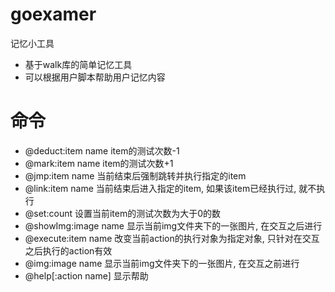 # goexamer
记忆小工具

* 基于walk库的简单记忆工具
* 可以根据用户脚本帮助用户记忆内容

# 命令
* @deduct:item name item的测试次数-1 
* @mark:item name item的测试次数+1 
* @jmp:item name 当前结束后强制跳转并执行指定的item 
* @link:item name 当前结束后进入指定的item, 如果该item已经执行过, 就不执行 
* @set:count 设置当前item的测试次数为大于0的数 
* @showImg:image name 显示当前img文件夹下的一张图片, 在交互之后进行 
* @execute:item name 改变当前action的执行对象为指定对象, 只针对在交互之后执行的action有效 
* @img:image name 显示当前img文件夹下的一张图片, 在交互之前进行 
* @help[:action name] 显示帮助 
